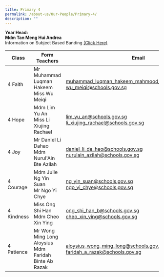 ```yaml
---
title: Primary 4
permalink: /about-us/Our-People/Primary-4/
description: ""
---
```

**Year Head:**<br>
**Mdm Tan Meng Hui Andrea**<br>
Information on Subject Based Banding&nbsp;[(Click Here)](/files/P4%20SBB%20Briefing%202022.pdf)


| Class | Form Teachers | Email |
| -------- | -------- | -------- |
|  4 Faith  | Mr Muhammad Luqman Hakeem<br>Miss Wu Meiqi  |[muhammad_luqman_hakeem_mahmood_shah@schools.gov.sg](mailto:muhammad_luqman_hakeem_mahmood_shah@schools.gov.sg)<br>[wu_meiqi@schools.gov.sg](mailto:wu_meiqi@schools.gov.sg)
|  4 Hope  | Mdm Lim Yu An<br>Miss Li Xiujing Rachael  | [lim_yu_an@schools.gov.sg](mailto:lim_yu_an@schools.gov.sg)<br>[li_xiujing_rachael@schools.gov.sg](mailto:li_xiujing_rachael@schools.gov.sg)
|  4 Joy  | Mr Daniel Li Dahao<br>Mdm Nurul'Ain Bte Azilah  | [daniel_li_da_hao@schools.gov.sg](mailto:daniel_li_da_hao@schools.gov.sg)<br>[nurulain_azilah@schools.gov.sg](mailto:nurulain_azilah@schools.gov.sg)
|  4 Courage  | Mdm Julie Ng Yin Suan<br> Mr Ngo Yi Chye  | [ng_yin_suan@schools.gov.sg](mailto:ng_yin_suan@schools.gov.sg)<br>[ngo_yi_chye@schools.gov.sg](mailto:ngo_yi_chye@schools.gov.sg)
|  4 Kindness  | Miss Ong Shi Han<br>Mdm Cheo Xin Ying  | [ong_shi_han_b@schools.gov.sg](mailto:ong_shi_han_b@schools.gov.sg)<br>[cheo_xin_ying@schools.gov.sg](mailto:cheo_xin_ying@schools.gov.sg)
|  4 Patience  | Mr Wong Ming Long Aloysius<br>Mdm Faridah Binte Ab Razak  | [aloysius_wong_ming_long@schools.gov.sg](mailto:aloysius_wong_ming_long@schools.gov.sg)<br>[faridah_a_razak@schools.gov.sg](mailto:faridah_a_razak@schools.gov.sg)